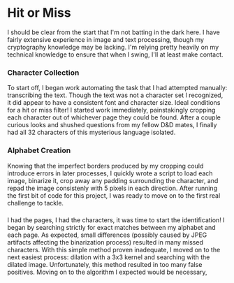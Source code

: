 # Hit or Miss

I should be clear from the start that I'm not batting in the dark here. I have fairly extensive experience in image and text processing, though my cryptography knowledge may be lacking. I'm relying pretty heavily on my technical knowledge to ensure that when I swing, I'll at least make contact. 

### Character Collection

To start off, I began work automating the task that I had attempted manually: transcribing the text. Though the text was not a character set I recognized, it did appear to have a consistent font and character size. Ideal conditions for a hit or miss filter! I started work immediately, painstakingly cropping each character out of whichever page they could be found. After a couple curious looks and shushed questions from my fellow D&D mates, I finally had all 32 characters of this mysterious language isolated.

### Alphabet Creation

Knowing that the imperfect borders produced by my cropping could introduce errors in later processes, I quickly wrote a script to load each image, binarize it, crop away any padding surrounding the character, and repad the image consistenly with 5 pixels in each direction. After running the first bit of code for this project, I was ready to move on to the first real challenge to tackle.

### 

I had the pages, I had the characters, it was time to start the identification! I began by searching strictly for exact matches between my alphabet and each page. As expected, small differences (possibly caused by JPEG artifacts affecting the binarization process) resulted in many missed characters. With this simple method proven inadequate, I moved on to the next easiest process: dilation with a 3x3 kernel and searching with the dilated image. Unfortunately, this method resulted in too many false positives. Moving on to the algorithm I expected would be necessary, 
